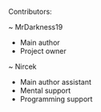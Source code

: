 Contributors:


~ MrDarkness19
  
  - Main author
  - Project owner

~ Nircek

  - Main author assistant
  - Mental support
  - Programming support


  
